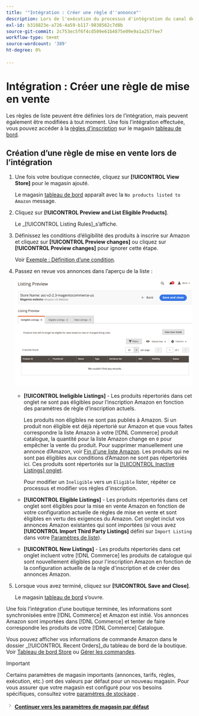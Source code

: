 ```yaml
---
title: '"Intégration : Créer une règle d''annonce"'
description: Lors de l'exécution du processus d'intégration du canal de vente Amazon, créez les règles de mise en vente initiale pour générer des annonces Amazon pour votre [!DNL Commerce] produits.
exl-id: b318823e-a726-4a59-b117-9838562c7d8b
source-git-commit: 2c753ec5f6f4cd509e61b4875e09e9a1a2577ee7
workflow-type: tm+mt
source-wordcount: '389'
ht-degree: 0%

---
```


# Intégration : Créer une règle de mise en vente

Les règles de liste peuvent être définies lors de l’intégration, mais peuvent également être modifiées à tout moment. Une fois l’intégration effectuée, vous pouvez accéder à la [règles d&#39;inscription](./listing-rules.md) sur le magasin [tableau de bord](./amazon-store-dashboard.md).

## Création d’une règle de mise en vente lors de l’intégration

1. Une fois votre boutique connectée, cliquez sur **[!UICONTROL View Store]** pour le magasin ajouté.

   Le magasin [tableau de bord](./amazon-store-dashboard.md) apparaît avec la `No products listed to Amazon` message.

1. Cliquez sur **[!UICONTROL Preview and List Eligible Products]**.

   Le _[!UICONTROL Listing Rules]_s’affiche.

1. Définissez les conditions d’éligibilité des produits à inscrire sur Amazon et cliquez sur **[!UICONTROL Preview changes]** ou cliquez sur **[!UICONTROL Preview changes]** pour ignorer cette étape.

   Voir [Exemple : Définition d’une condition](./ob-define-condition-example.md).

1. Passez en revue vos annonces dans l’aperçu de la liste :

   ![Aperçu de la liste](assets/amazon-ob-listing-preview.png)

   - **[!UICONTROL Ineligible Listings]** - Les produits répertoriés dans cet onglet ne sont pas éligibles pour l’inscription Amazon en fonction des paramètres de règle d’inscription actuels.

      Les produits non éligibles ne sont pas publiés à Amazon. Si un produit non éligible est déjà répertorié sur Amazon et que vous faites correspondre la liste Amazon à votre [!DNL Commerce] produit catalogue, la quantité pour la liste Amazon change en `0` pour empêcher la vente du produit. Pour supprimer manuellement une annonce d’Amazon, voir [Fin d&#39;une liste Amazon](./end-listings-manually.md). Les produits qui ne sont pas éligibles aux conditions d’Amazon ne sont pas répertoriés ici. Ces produits sont répertoriés sur la [[!UICONTROL Inactive Listings] onglet](./inactive-listings.md).

      Pour modifier un `Ineligible` vers un `Eligible` lister, répéter ce processus et modifier vos règles d&#39;inscription.

   - **[!UICONTROL Eligible Listings]** - Les produits répertoriés dans cet onglet sont éligibles pour la mise en vente Amazon en fonction de votre configuration actuelle de règles de mise en vente et sont éligibles en vertu des exigences du Amazon. Cet onglet inclut vos annonces Amazon existantes qui sont importées (si vous avez **[!UICONTROL Import Third Party Listings]** défini sur `Import Listing` dans votre [Paramètres de liste](./listing-settings.md)).

   - **[!UICONTROL New Listings]** - Les produits répertoriés dans cet onglet incluent votre [!DNL Commerce] les produits de catalogue qui sont nouvellement éligibles pour l&#39;inscription Amazon en fonction de la configuration actuelle de la règle d&#39;inscription et de créer des annonces Amazon.

1. Lorsque vous avez terminé, cliquez sur **[!UICONTROL Save and Close]**.

   Le magasin [tableau de bord](./amazon-store-dashboard.md) s’ouvre.

Une fois l’intégration d’une boutique terminée, les informations sont synchronisées entre [!DNL Commerce] et Amazon est initié. Vos annonces Amazon sont importées dans [!DNL Commerce] et tenter de faire correspondre les produits de votre [!DNL Commerce] Catalogue.

Vous pouvez afficher vos informations de commande Amazon dans le dossier _[!UICONTROL Recent Orders]_du tableau de bord de la boutique. Voir [Tableau de bord Store](./amazon-store-dashboard.md) ou [Gérer les commandes](./managing-orders.md).

>[!IMPORTANT]
>
>Certains paramètres de magasin importants (annonces, tarifs, règles, exécution, etc.) ont des valeurs par défaut pour un nouveau magasin. Pour vous assurer que votre magasin est configuré pour vos besoins spécifiques, consultez votre [paramètres de stockage](./default-store-settings.md) .

![Icône suivante](assets/btn-next.png) [**Continuer vers les paramètres de magasin par défaut**](./default-store-settings.md)
